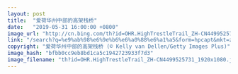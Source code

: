 ```yaml
---
layout: post
title:  "爱荷华州中部的高架栈桥"
date:   "2019-05-31 16:00:00 +0800"
image_url: "http://cn.bing.com/th?id=OHR.HighTrestleTrail_ZH-CN4499525731_1920x1080.jpg&rf=LaDigue_1920x1080.jpg&pid=hp"
link: "/search?q=%e9%ab%98%e6%9e%b6%e6%a0%88%e6%a1%a5&form=hpcapt&mkt=zh-cn"
copyright: "爱荷华州中部的高架栈桥 (© Kelly van Dellen/Getty Images Plus)"
image_hash: "bfbb0cc9eb8bd1ca5c1942723933f7d3"
image_filename: "th?id=OHR.HighTrestleTrail_ZH-CN4499525731_1920x1080.jpg&rf=LaDigue_1920x1080.jpg&pid=hp"
---
```


